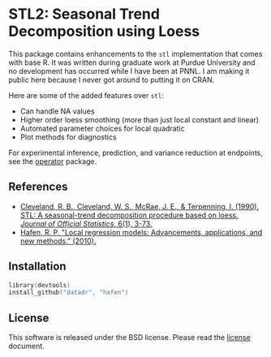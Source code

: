 # STL2: Seasonal Trend Decomposition using Loess

This package contains enhancements to the `stl` implementation that comes with base R.  It was written during graduate work at Purdue University and no development has occurred while I have been at PNNL.  I am making it public here because I never got around to putting it on CRAN.

Here are some of the added features over `stl`:

- Can handle NA values
- Higher order loess smoothing (more than just local constant and linear)
- Automated parameter choices for local quadratic
- Plot methods for diagnostics

For experimental inference, prediction, and variance reduction at endpoints, see the [operator](http://github.com/hafen/operator) package.

## References

- [Cleveland, R. B., Cleveland, W. S., McRae, J. E., & Terpenning, I. (1990). STL: A seasonal-trend decomposition procedure based on loess. *Journal of Official Statistics*, 6(1), 3-73.](http://cs.wellesley.edu/~cs315/Papers/stl%20statistical%20model.pdf)
- [Hafen, R. P. "Local regression models: Advancements, applications, and new methods." (2010).](http://search.proquest.com/docview/749923640)

## Installation

```s
library(devtools)
install_github("datadr", "hafen")
```

## License

This software is released under the BSD license.  Please read the [license](https://github.com/hafen/stl2/blob/master/LICENSE.md) document.

